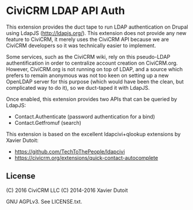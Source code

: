 CiviCRM LDAP API Auth
=====================

This extension provides the duct tape to run LDAP authentication on Drupal
using LdapJS (http://ldapjs.org/). This extension does not provide any new
feature to CiviCRM, it merely uses the CiviCRM API because we are CiviCRM
developers so it was technically easier to implement.

Some services, such as the CiviCRM wiki, rely on this pseudo-LDAP
authentification in order to centralize account creation on CiviCRM.org.
However, CiviCRM.org is not running on top of LDAP, and a source which
prefers to remain anonymous was not too keen on setting up a new OpenLDAP
server for this purpose (which would have been the clean, but complicated
way to do it), so we duct-taped it with LdapJS.

Once enabled, this extension provides two APIs that can be queried by LdapJS:

* Contact.Authenticate (password authentication for a bind)
* Contact.Getfromuf (search)

This extension is based on the excellent ldapcivi+qlookup extensions by
Xavier Dutoit:

* https://github.com/TechToThePeople/ldapcivi
* https://civicrm.org/extensions/quick-contact-autocomplete

License
-------

(C) 2016 CiviCRM LLC
(C) 2014-2016 Xavier Dutoit

GNU AGPLv3. See LICENSE.txt.
